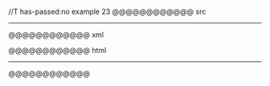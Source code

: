 //T has-passed:no
example 23
@@@@@@@@@@@@ src
-     -      -      -
@@@@@@@@@@@@ xml
<?xml version="1.0" encoding="UTF-8"?>
<!DOCTYPE document SYSTEM "CommonMark.dtd">
<document xmlns="http://commonmark.org/xml/1.0">
  <thematic_break />
</document>
@@@@@@@@@@@@ html
<hr />
@@@@@@@@@@@@
